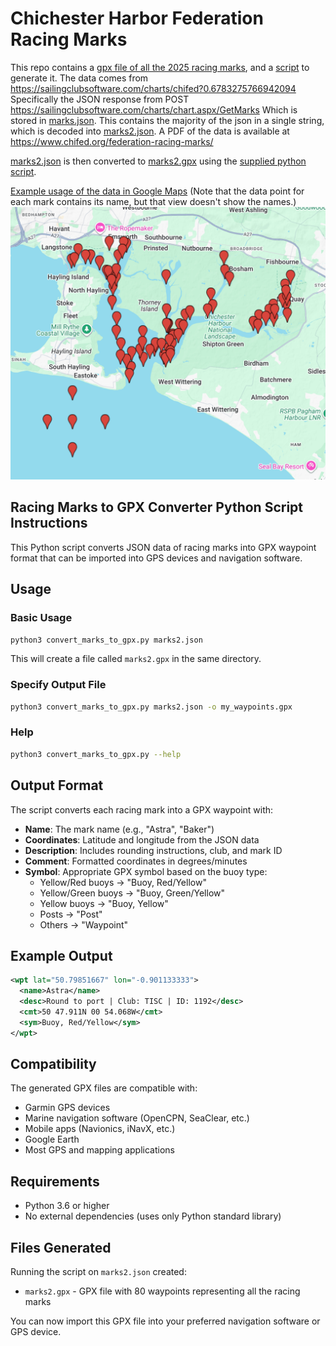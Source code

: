 # Chichester Harbor Federation Racing Marks
This repo contains a [gpx file of all the 2025 racing marks](marks2.gps), and a [script](convert_marks_to_gpx.py) to generate it.
The data comes from https://sailingclubsoftware.com/charts/chifed?0.6783275766942094
Specifically the JSON response from POST https://sailingclubsoftware.com/charts/chart.aspx/GetMarks
Which is stored in [marks.json](marks.json). This contains the majority of the json in a single string, which is decoded into [marks2.json](marks2.json).
A PDF of the data is available at https://www.chifed.org/federation-racing-marks/

[marks2.json](marks2.json) is then converted to [marks2.gpx](marks2.gpx) using the [supplied python script](convert_marks_to_gpx.py).

[Example usage of the data in Google Maps](https://www.google.com/maps/d/edit?mid=1Dq8hY-ryBwXa33YT3LSzOKXIc56Aaxw&usp=sharing) (Note that the data point for each mark contains its name, but that view doesn't show the names.)
[![](google-maps-screenshot.png)](https://www.google.com/maps/d/edit?mid=1Dq8hY-ryBwXa33YT3LSzOKXIc56Aaxw&usp=sharing)



## Racing Marks to GPX Converter Python Script Instructions

This Python script converts JSON data of racing marks into GPX waypoint format that can be imported into GPS devices and navigation software.

## Usage

### Basic Usage
```bash
python3 convert_marks_to_gpx.py marks2.json
```
This will create a file called `marks2.gpx` in the same directory.

### Specify Output File
```bash
python3 convert_marks_to_gpx.py marks2.json -o my_waypoints.gpx
```

### Help
```bash
python3 convert_marks_to_gpx.py --help
```

## Output Format

The script converts each racing mark into a GPX waypoint with:

- **Name**: The mark name (e.g., "Astra", "Baker")
- **Coordinates**: Latitude and longitude from the JSON data
- **Description**: Includes rounding instructions, club, and mark ID
- **Comment**: Formatted coordinates in degrees/minutes
- **Symbol**: Appropriate GPX symbol based on the buoy type:
  - Yellow/Red buoys → "Buoy, Red/Yellow"
  - Yellow/Green buoys → "Buoy, Green/Yellow"
  - Yellow buoys → "Buoy, Yellow"
  - Posts → "Post"
  - Others → "Waypoint"

## Example Output

```xml
<wpt lat="50.79851667" lon="-0.901133333">
  <name>Astra</name>
  <desc>Round to port | Club: TISC | ID: 1192</desc>
  <cmt>50 47.911N 00 54.068W</cmt>
  <sym>Buoy, Red/Yellow</sym>
</wpt>
```

## Compatibility

The generated GPX files are compatible with:
- Garmin GPS devices
- Marine navigation software (OpenCPN, SeaClear, etc.)
- Mobile apps (Navionics, iNavX, etc.)
- Google Earth
- Most GPS and mapping applications

## Requirements

- Python 3.6 or higher
- No external dependencies (uses only Python standard library)

## Files Generated

Running the script on `marks2.json` created:
- `marks2.gpx` - GPX file with 80 waypoints representing all the racing marks

You can now import this GPX file into your preferred navigation software or GPS device.
